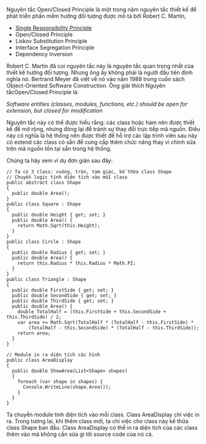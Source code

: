 Nguyên tắc  Open/Closed Principle là một trong năm nguyên tắc thiết kế để phát triển phần mềm hướng đối tượng được mô tả bởi Robert C. Martin,
* [Single Responsibility Principle](https://viblo.asia/p/nguyen-tac-thiet-ke-solid-single-responsibility-principle-bWrZnpAb5xw)
* Open/Closed Principle
* Liskov Substitution Principle
* Interface Segregation Principle
* Dependency Inversion

Robert C. Martin đã coi nguyên tắc này là nguyên tắc quan trọng nhất của thiết kế hướng đối tượng. Nhưng ông ấy không phải là người đầu tiên định nghĩa nó. Bertrand Meyer đã viết về nó vào năm 1988 trong cuốn sách Object-Oriented Software Construction. Ông giải thích Nguyên tắcOpen/Closed Principle là:

*Software entities (classes, modules, functions, etc.) should be open for extension, but closed for modification*

Nguyên tắc này có thể được hiểu rằng: các class hoặc hàm nên được thiết kể để mở rộng, nhưng đóng lại để tránh sự thay đổi trực tiếp mã nguồn. Điều này có nghĩa là hệ thống nên được thiết để hỗ trợ các lập trình viên sau này có extend các class có sẵn để cung cấp thêm chức năng thay vì chỉnh sửa trên mã nguồn tồn tại sẵn trong hệ thống.

Chúng ta hãy xem ví dụ đơn giản sau đây:
```
// Ta có 3 class: vuông, tròn, tam giác, kế thừa class Shape
// Chuyển logic tính diện tích vào mỗi class
public abstract class Shape 
{
  public double Area();
}
public class Square : Shape
{
  public double Height { get; set; }
  public double Area() {
    return Math.Sqrt(this.Height);
  }
}
public class Circle : Shape
{
  public double Radius { get; set; }
  public double Area() {
    return this.Radius * this.Radius * Math.PI;
  }
}
public class Triangle : Shape
{
  public double FirstSide { get; set; }
  public double SecondSide { get; set; }
  public double ThirdSide { get; set; }
  public double Area() {
    double TotalHalf = (this.FirstSide + this.SecondSide + this.ThirdSide) / 2;
    var area += Math.Sqrt(TotalHalf * (TotalHalf - this.FirstSide) * 
        (TotalHalf - this.SecondSide) * (TotalHalf - this.ThirdSide));
    return area;
  }
}

// Module in ra diện tích các hình
public class AreaDisplay
{
  public double ShowArea(List<Shape> shapes)
  {
    foreach (var shape in shapes) {
      Console.WriteLine(shape.Area());
    }
  }
}
```

Ta chuyển module tính diện tích vào mỗi class. Class AreaDisplay chỉ việc in ra. Trong tương lai, khi thêm class mới, ta chỉ việc cho class này kế thừa class Shape ban đầu. Class AreaDisplay có thể in ra diện tích của các class thêm vào mà không cần sửa gì tới source code của nó cả.